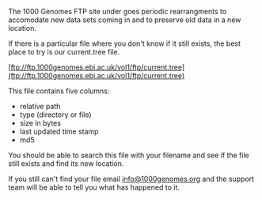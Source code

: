 The 1000 Genomes FTP site under goes periodic rearrangments to accomodate new data sets coming in
and to preserve old data in a new location.

If there is a particular file where you don't know if it still exists, the best place to try is
our current.tree file.

[ftp://ftp.1000genomes.ebi.ac.uk/vol1/ftp/current.tree](ftp://ftp.1000genomes.ebi.ac.uk/vol1/ftp/current.tree)

This file contains five columns:
- relative path
- type (directory or file)
- size in bytes
- last updated time stamp
- md5

You should be able to search this file with your filename and see if the file still exists and find its new location.

If you still can't find your file email info@1000genomes.org and the support team will be able to tell you what has
happened to it.
